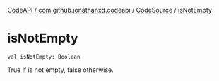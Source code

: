[CodeAPI](../../index.md) / [com.github.jonathanxd.codeapi](../index.md) / [CodeSource](index.md) / [isNotEmpty](.)

# isNotEmpty

`val isNotEmpty: Boolean`

True if is not empty, false otherwise.

